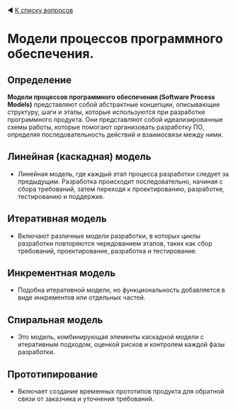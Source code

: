 ◀ [К списку вопросов](../README.md)

# Модели процессов программного обеспечения.

## Определение

**Модели процессов программного обеспечения (Software Process Models)** представляют собой абстрактные концепции, описывающие структуру, шаги и этапы, которые используются при разработке программного продукта. Они представляют собой идеализированные схемы работы, которые помогают организовать разработку ПО, определяя последовательность действий и взаимосвязи между ними.

## Линейная (каскадная) модель

* Линейная модель, где каждый этап процесса разработки следует за предыдущим. Разработка происходит последовательно, начиная с сбора требований, затем переходя к проектированию, разработке, тестированию и поддержке.

## Итеративная модель

* Включают различные модели разработки, в которых циклы разработки повторяются чередованием этапов, таких как сбор требований, проектирование, разработка и тестирование.

## Инкрементная модель

* Подобна итеративной модели, но функциональность добавляется в виде инкрементов или отдельных частей.

## Спиральная модель

* Это модель, комбинирующая элементы каскадной модели с итеративным подходом, оценкой рисков и контролем каждой фазы разработки.

## Прототипирование

* Включает создание временных прототипов продукта для обратной связи от заказчика и уточнения требований.

